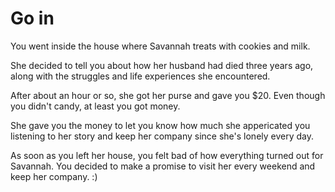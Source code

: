 # Go in
You went inside the house where Savannah treats with cookies and milk.  

She decided to tell you about how her husband had died three years ago, along with the struggles and life experiences she encountered.  

After about an hour or so, she got her purse and gave you $20. Even though you didn't candy, at least you got money.  

She gave you the money to let you know how much she appericated you listening to her story and keep her company since she's lonely every day.  

As soon as you left her house, you felt bad of how everything turned out for Savannah. You decided to make a promise to visit her every weekend
and keep her company. :)